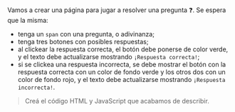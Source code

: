 Vamos a crear una página para jugar a resolver una pregunta :question:. Se espera que la misma:

- tenga un `span` con una pregunta, o adivinanza;
- tenga tres botones con posibles respuestas;
- al clickear la respuesta correcta, el botón debe ponerse de color verde, y el texto debe actualizarse mostrando `¡Respuesta correcta!`;
- si se clickea una respuesta incorrecta, se debe  mostrar el botón con la respuesta correcta con un color de fondo verde y los otros dos con un color de fondo rojo, y el texto debe actualizarse mostrando `¡Respuesta incorrecta!`.

> Creá el código HTML y JavaScript que acabamos de describir.